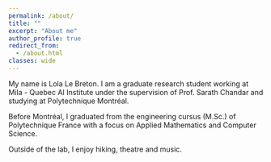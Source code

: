 ```yaml
---
permalink: /about/
title: ""
excerpt: "About me"
author_profile: true
redirect_from:
  - /about.html
classes: wide
---
```


My name is Lola Le Breton. I am a graduate research student working at Mila - Quebec AI Institute under the supervision of Prof. Sarath Chandar and studying at Polytechnique Montréal.

Before Montréal, I graduated from the engineering cursus (M.Sc.) of Polytechnique France with a focus on Applied Mathematics and Computer Science.

Outside of the lab, I enjoy hiking, theatre and music.